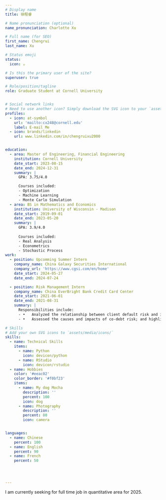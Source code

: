 ```yaml
---
# Display name
title: 徐程睿

# Name pronunciation (optional)
name_pronunciation: Charlotte Xu

# Full name (for SEO)
first_name: Chengrui
last_name: Xu

# Status emoji
status:
  icon: ☕️

# Is this the primary user of the site?
superuser: true

# Role/position/tagline
role: Graduate Student at Cornell University


# Social network links
# Need to use another icon? Simply download the SVG icon to your `assets/media/icons/` folder.
profiles:
  - icon: at-symbol
    url: 'mailto:cx248@cornell.edu'
    label: E-mail Me
  - icon: brands/linkedin
    url: www.linkedin.com/in/chengruixu2000


education:
  - area: Master of Engineering, Financial Engineering
    institution: Cornell University
    date_start: 2023-08-15
    date_end: 2024-12-31
    summary: |
      GPA: 3.75/4.0

      Courses included:
      - Optimization
      - Machine Learning
      - Monte Carlo Simulation
  - area: BS in Mathematics and Economics
    institution: University of Wisconsin - Madison
    date_start: 2019-09-01
    date_end: 2023-05-20
    summary: |
      GPA: 3.9/4.0
      
      Courses included:
      - Real Analysis
      - Econometrics
      - Stochastic Process
work:
  - position: Upcomming Summer Intern
    company_name: China Galaxy Securities International
    company_url: 'https://www.cgsi.com/en/home'
    date_start: 2024-05-27
    date_end: 2024-07-24

  - position: Risk Management Intern
    company_name: China EverBright Bank Credit Card Center
    date_start: 2021-06-01
    date_end: 2021-08-31
    summary: |
      Responsibilities include:
      - •	Analyzed the relationship between client default risk and information in credit reports through SAS; sought out characteristics from tables of credit application queries, loans, and credit card quotas that are highly correlated with high default risk; improved customer access criteria with the current risk tolerance threshold.
      - •	Assessed the causes and impacts of co-debt risk; and highlighted the challenges in risk management and formulated a plan for future operations.

# Skills
# Add your own SVG icons to `assets/media/icons/`
skills:
  - name: Technical Skills
    items:
      - name: Python
        icon: devicon/python
      - name: RStudio
        icon: devicon/rstudio
  - name: Hobbies
    color: '#eeac02'
    color_border: '#f0bf23'
    items:
      - name: My dog Mocha
        description: ''
        percent: 100
        icon: dog
      - name: Photography
        description: ''
        percent: 80
        icon: camera


languages:
  - name: Chinese
    percent: 100
  - name: English
    percent: 90
  - name: French
    percent: 50




---
```


I am currently seeking for full time job in quantitative area for 2025.
